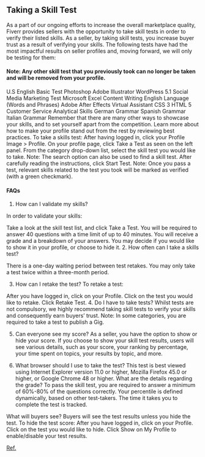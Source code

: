 ## Taking a Skill Test
As a part of our ongoing efforts to increase the overall marketplace quality, Fiverr provides sellers with the opportunity to take skill tests in order to verify their listed skills. As a seller, by taking skill tests, you increase buyer trust as a result of verifying your skills.
The following tests have had the most impactful results on seller profiles and, moving forward, we will only be testing for them: 
#### Note: Any other skill test that you previously took can no longer be taken and will be removed from your profile.
U.S English Basic Test
Photoshop
Adobe Illustrator
WordPress 5.1
Social Media Marketing Test
Microsoft Excel
Content Writing
English Language (Words and Phrases)
Adobe After Effects
Virtual Assistant
CSS 3
HTML 5
Customer Service
Analytical Skills
German Grammar
Spanish Grammar
Italian Grammar
Remember that there are many other ways to showcase your skills, and to set yourself apart from the competition. Learn more about how to make your profile stand out from the rest by reviewing best practices.
To take a skills test:
After having logged in, click your Profile Image > Profile.
On your profile page, click Take a Test as seen on the left panel.
From the category drop-down list, select the skill test you would like to take.
Note: The search option can also be used to find a skill test.
After carefully reading the instructions, click Start Test.
Note: Once you pass a test, relevant skills related to the test you took will be marked as verified (with a green checkmark).
 

#### FAQs
1. How can I validate my skills?

In order to validate your skills:

Take a look at the skill test list, and click Take a Test.
You will be required to answer 40 questions with a time limit of up to 40 minutes.
You will receive a grade and a breakdown of your answers.
You may decide if you would like to show it in your profile, or choose to hide it.
2. How often can I take a skills test?

There is a one-day waiting period between test retakes. You may only take a test twice within a three-month period. 
 
3. How can I retake the test?
To retake a test:

After you have logged in, click on your Profile.
Click on the test you would like to retake.
Click Retake Test.
4. Do I have to take tests?
Whilst tests are not compulsory, we highly recommend taking skill tests to verify your skills and consequently earn buyers’ trust.
Note: In some categories, you are required to take a test to publish a Gig.
 
5. Can everyone see my score?
As a seller, you have the option to show or hide your score. If you choose to show your skill test results, users will see various details, such as your score, your ranking by percentage, your time spent on topics, your results by topic, and more. 
 
6. What browser should I use to take the test?
This test is best viewed using Internet Explorer version 11.0 or higher, Mozilla Firefox 45.0 or higher, or Google Chrome 48 or higher.
What are the details regarding the grade?
To pass the skill test, you are required to answer a minimum of 60%-80% of the questions correctly.
Your percentile is defined dynamically, based on other test-takers.
The time it takes you to complete the test is tracked.
 

What will buyers see?
Buyers will see the test results unless you hide the test.
To hide the test score: 
After you have logged in, click on your Profile.
Click on the test you would like to hide.
Click Show on My Profile to enable/disable your test results. 

[Ref.](https://www.fiverr.com/support/articles/360010881597)

